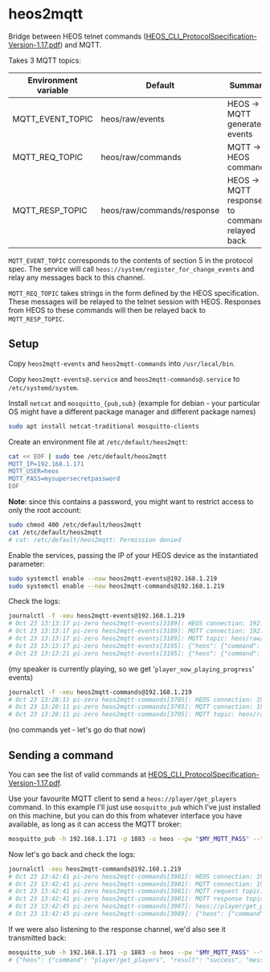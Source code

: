 # heos2mqtt

Bridge between HEOS telnet commands ([HEOS_CLI_ProtocolSpecification-Version-1.17.pdf](https://rn.dmglobal.com/usmodel/HEOS_CLI_ProtocolSpecification-Version-1.17.pdf)) and MQTT.

Takes 3 MQTT topics:

| Environment variable | Default | Summary |
| - | - | - |
| MQTT_EVENT_TOPIC | heos/raw/events | HEOS -> MQTT generated events |
| MQTT_REQ_TOPIC | heos/raw/commands | MQTT -> HEOS commands |
| MQTT_RESP_TOPIC | heos/raw/commands/response | HEOS -> MQTT responses to commands relayed back |

`MQTT_EVENT_TOPIC` corresponds to the contents of section 5 in the protocol spec. The service will call `heos://system/register_for_change_events` and relay any messages back to this channel.

`MQTT_REQ_TOPIC` takes strings in the form defined by the HEOS specification. These messages will be relayed to the telnet session with HEOS. Responses from HEOS to these commands will then be relayed back to `MQTT_RESP_TOPIC`.

## Setup

Copy `heos2mqtt-events` and `heos2mqtt-commands` into `/usr/local/bin`.

Copy `heos2mqtt-events@.service` and `heos2mqtt-commands@.service` to `/etc/systemd/system`.

Install `netcat` and `mosquitto_{pub,sub}` (example for debian - your particular OS might have a different package manager and different package names)

```bash
sudo apt install netcat-traditional mosquitto-clients
```

Create an environment file at `/etc/default/heos2mqtt`:

```bash
cat << EOF | sudo tee /etc/default/heos2mqtt
MQTT_IP=192.168.1.171
MQTT_USER=heos
MQTT_PASS=mysupersecretpassword
EOF
```

**Note**: since this contains a password, you might want to restrict access to only the root account:

```bash
sudo chmod 400 /etc/default/heos2mqtt
cat /etc/default/heos2mqtt
# cat: /etc/default/heos2mqtt: Permission denied
```

Enable the services, passing the IP of your HEOS device as the instantiated parameter:

```bash
sudo systemctl enable --now heos2mqtt-events@192.168.1.219
sudo systemctl enable --now heos2mqtt-commands@192.168.1.219
```

Check the logs:

```bash
journalctl -f -xeu heos2mqtt-events@192.168.1.219
# Oct 23 13:13:17 pi-zero heos2mqtt-events[3189]: HEOS connection: 192.168.1.219:1255
# Oct 23 13:13:17 pi-zero heos2mqtt-events[3189]: MQTT connection: 192.168.1.171:1883
# Oct 23 13:13:17 pi-zero heos2mqtt-events[3189]: MQTT topic: heos/raw/events
# Oct 23 13:13:17 pi-zero heos2mqtt-events[3195]: {"heos": {"command": "system/register_for_change_events", "result": "success", "message": "enable=on"}}
# Oct 23 13:13:21 pi-zero heos2mqtt-events[3195]: {"heos": {"command": "event/player_now_playing_progress", "message": "pid=-1163911007&cur_pos=379000&duration=0"}}
```

(my speaker is currently playing, so we get '`player_now_playing_progress`' events)

```bash
journalctl -f -xeu heos2mqtt-commands@192.168.1.219
# Oct 23 13:28:11 pi-zero heos2mqtt-commands[3705]: HEOS connection: 192.168.1.219:1255
# Oct 23 13:28:11 pi-zero heos2mqtt-commands[3705]: MQTT connection: 192.168.1.171:1883
# Oct 23 13:28:11 pi-zero heos2mqtt-commands[3705]: MQTT topic: heos/raw/commands
```

(no commands yet - let's go do that now)

## Sending a command

You can see the list of valid commands at [HEOS_CLI_ProtocolSpecification-Version-1.17.pdf](https://rn.dmglobal.com/usmodel/HEOS_CLI_ProtocolSpecification-Version-1.17.pdf).

Use your favourite MQTT client to send a `heos://player/get_players` command. In this example I'll just use `mosquitto_pub` which I've just installed on this machine, but you can do this from whatever interface you have available, as long as it can access the MQTT broker:

```bash
mosquitto_pub -h 192.168.1.171 -p 1883 -u heos --pw "$MY_MQTT_PASS" --topic heos/raw/commands -m 'heos://player/get_players'
```

Now let's go back and check the logs:

```bash
journalctl -xeu heos2mqtt-commands@192.168.1.219
# Oct 23 13:42:41 pi-zero heos2mqtt-commands[3981]: HEOS connection: 192.168.1.219:1255
# Oct 23 13:42:41 pi-zero heos2mqtt-commands[3981]: MQTT connection: 192.168.1.171:1883
# Oct 23 13:42:41 pi-zero heos2mqtt-commands[3981]: MQTT request topic: heos/raw/commands
# Oct 23 13:42:41 pi-zero heos2mqtt-commands[3981]: MQTT response topic: heos/raw/commands/response
# Oct 23 13:42:45 pi-zero heos2mqtt-commands[3987]: heos://player/get_players
# Oct 23 13:42:45 pi-zero heos2mqtt-commands[3989]: {"heos": {"command": "player/get_players", "result": "success", "message": ""}, "payload": [{"name": "Home Theater", "pid": 1816109296, "model": "Denon AVR-X2700H", "version": "3.88.350", "ip": "192.168.1.136", "network": "wifi", "lineout": 0, "serial": "****"}, {"name": "Kitchen", "pid": -1163911007, "model": "Denon Home 150", "version": "3.88.350", "ip": "192.168.1.219", "network": "wifi", "lineout": 0, "serial": "****"}]}
```

If we were also listening to the response channel, we'd also see it transmitted back:

```bash
mosquitto_sub -h 192.168.1.171 -p 1883 -u heos --pw "$MY_MQTT_PASS" --topic heos/raw/commands/response
# {"heos": {"command": "player/get_players", "result": "success", "message": ""}, "payload": [{"name": "Home Theater", "pid": 1816109296, "model": "Denon AVR-X2700H", "version": "3.88.350", "ip": "192.168.1.136", "network": "wifi", "lineout": 0, "serial": "****"}, {"name": "Kitchen", "pid": -1163911007, "model": "Denon Home 150", "version": "3.88.350", "ip": "192.168.1.219", "network": "wifi", "lineout": 0, "serial": "****"}]}
```
